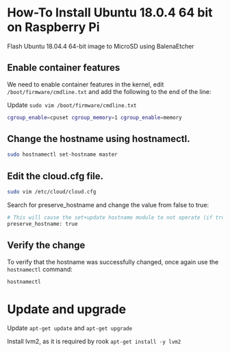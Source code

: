 # How-To Install Ubuntu 18.0.4 64 bit on Raspberry Pi

Flash Ubuntu 18.04.4 64-bit image to MicroSD using BalenaEtcher

## Enable container features
We need to enable container features in the kernel, edit `/boot/firmware/cmdline.txt` and add the following to the end of the line:

Update `sudo vim /boot/firmware/cmdline.txt`

```bash
cgroup_enable=cpuset cgroup_memory=1 cgroup_enable=memory
```

## Change the hostname using hostnamectl. 

```bash
sudo hostnamectl set-hostname master
```

## Edit the cloud.cfg file.

```bash
sudo vim /etc/cloud/cloud.cfg
```

Search for preserve_hostname and change the value from false to true:

```bash
# This will cause the set+update hostname module to not operate (if true)
preserve_hostname: true
```

## Verify the change 

To verify that the hostname was successfully changed, once again use the `hostnamectl` command:

```bash
hostnamectl
```

# Update and upgrade
Update `apt-get update` and `apt-get upgrade`

Install lvm2, as it is required by rook `apt-get install -y lvm2`

